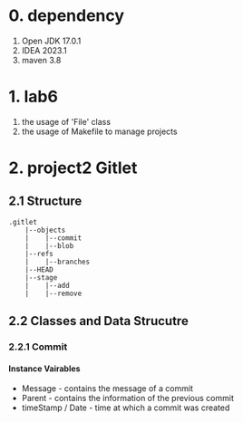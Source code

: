 # 0. dependency
1. Open JDK 17.0.1
2. IDEA 2023.1
3. maven 3.8

# 1. lab6
1. the usage of 'File' class
2. the usage of Makefile to manage projects

# 2. project2 Gitlet
## 2.1 Structure
```
.gitlet
    |--objects
    |    |--commit
    |    |--blob
    |--refs
    |    |--branches
    |--HEAD
    |--stage
    |    |--add
    |    |--remove
```
## 2.2 Classes and Data Strucutre
### 2.2.1 Commit
#### Instance Vairables
* Message - contains the message of a commit
* Parent - contains the information of the previous commit 
* timeStamp / Date - time at which a commit was created
